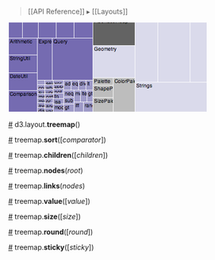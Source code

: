 > [[API Reference]] ▸ [[Layouts]]

![treemap](treemap.png)

<a name="treemap" href="#treemap">#</a> d3.layout.<b>treemap</b>()

<a name="sort" href="#sort">#</a> treemap.<b>sort</b>([<i>comparator</i>])

<a name="children" href="#children">#</a> treemap.<b>children</b>([<i>children</i>])

<a name="nodes" href="#nodes">#</a> treemap.<b>nodes</b>(<i>root</i>)

<a name="links" href="#links">#</a> treemap.<b>links</b>(<i>nodes</i>)

<a name="value" href="#value">#</a> treemap.<b>value</b>([<i>value</i>])

<a name="size" href="#size">#</a> treemap.<b>size</b>([<i>size</i>])

<a name="round" href="#round">#</a> treemap.<b>round</b>([<i>round</i>])

<a name="sticky" href="#sticky">#</a> treemap.<b>sticky</b>([<i>sticky</i>])
